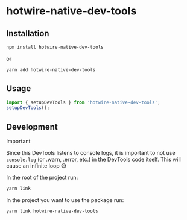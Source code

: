 # hotwire-native-dev-tools

## Installation

```bash
npm install hotwire-native-dev-tools
```

or 

```bash
yarn add hotwire-native-dev-tools
```

## Usage

```js
import { setupDevTools } from 'hotwire-native-dev-tools';
setupDevTools();
```

## Development

> [!IMPORTANT]
> Since this DevTools listens to console logs, it is important to not use `console.log` (or .warn, .error, etc.) in the DevTools code itself. This will cause an infinite loop 😅

In the root of the project run:
```bash
yarn link
```

In the project you want to use the package run:
```bash
yarn link hotwire-native-dev-tools
```
